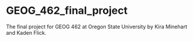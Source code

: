# GEOG_462_final_project
 The final project for GEOG 462 at Oregon State University by Kira Minehart and Kaden Flick.
